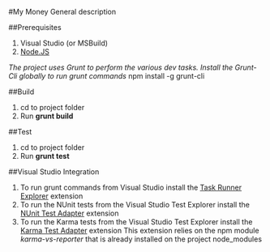 ﻿#My Money
General description

##Prerequisites
1. Visual Studio (or MSBuild)
2. [Node.JS](www.nodejs.org)

*The project uses *Grunt* to perform the various dev tasks. Install the Grunt-Cli globally to run grunt commands*
npm install -g grunt-cli

##Build
1. cd to project folder
2. Run **grunt build**

##Test
1. cd to project folder
2. Run **grunt test**

##Visual Studio Integration
1. To run grunt commands from Visual Studio install the [Task Runner Explorer](https://visualstudiogallery.msdn.microsoft.com/8e1b4368-4afb-467a-bc13-9650572db708) extension
2. To run the NUnit tests from the Visual Studio Test Explorer install the [NUnit Test Adapter](https://visualstudiogallery.msdn.microsoft.com/6ab922d0-21c0-4f06-ab5f-4ecd1fe7175d) extension
3. To run the Karma tests from the Visual Studio Test Explorer install the [Karma Test Adapter](https://visualstudiogallery.msdn.microsoft.com/4cd59e4a-82e8-4b4e-8302-d102fc81b090) extension
This extension relies on the npm module *karma-vs-reporter* that is already installed on the project node_modules